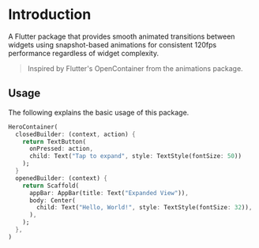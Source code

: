 # Introduction
A Flutter package that provides smooth animated transitions between widgets using snapshot-based animations for consistent 120fps performance regardless of widget complexity.

> Inspired by Flutter's OpenContainer from the animations package.

## Usage
The following explains the basic usage of this package.

```dart
HeroContainer(
  closedBuilder: (context, action) {
    return TextButton(
      onPressed: action,
      child: Text("Tap to expand", style: TextStyle(fontSize: 50))
    );
  }
  openedBuilder: (context) {
    return Scaffold(
      appBar: AppBar(title: Text("Expanded View")),
      body: Center(
        child: Text("Hello, World!", style: TextStyle(fontSize: 32)),
      ),
    );
  },
)
```